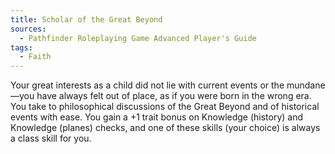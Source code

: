 ```yaml
---
title: Scholar of the Great Beyond
sources:
  - Pathfinder Roleplaying Game Advanced Player's Guide
tags:
  - Faith
---
```


Your great interests as a child did not lie with current events or the mundane—you have always felt out of place, as if you were born in the wrong era. You take to philosophical discussions of the Great Beyond and of historical events with ease. You gain a +1 trait bonus on Knowledge (history) and Knowledge (planes) checks, and one of these skills (your choice) is always a class skill for you.

